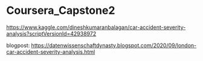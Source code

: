 # Coursera_Capstone2
https://www.kaggle.com/dineshkumaranbalagan/car-accident-severity-analysis?scriptVersionId=42938972 

blogpost: https://datenwissenschaftdynasty.blogspot.com/2020/09/london-car-accident-severity-analysis.html
